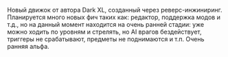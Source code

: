 Новый движок от автора Dark XL, созданный через реверс-инжиниринг. Планируется много новых фич таких как: редактор, поддержка модов и т.д., но на данный момент находится на очень ранней стадии: уже можно ходить по уровням и стрелять, но AI врагов бездействует, триггеры не срабатывают, предметы не поднимаются и т.п. Очень ранняя альфа.